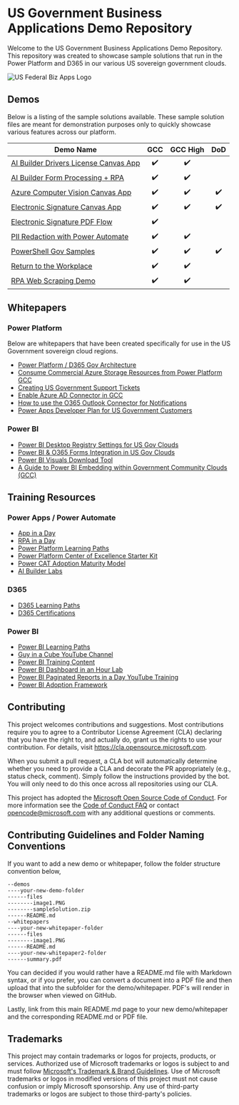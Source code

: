 # US Government Business Applications Demo Repository

Welcome to the US Government Business Applications Demo Repository.  This repository was created to showcase sample solutions that run in the Power Platform and D365 in our various US sovereign government clouds. 

![US Federal Biz Apps Logo](https://repository-images.githubusercontent.com/377017613/29d05bf9-5261-4de1-8faf-f6b131203350)

## Demos

Below is a listing of the sample solutions available.  These sample solution files are meant for demonstration purposes only to quickly showcase various features across our platform.  

| Demo Name | GCC | GCC High | DoD |
| --------- | :---: | :----: | :---: |
| [AI Builder Drivers License Canvas App](demos/ai-builder-drivers-license/README.md) | :heavy_check_mark: | :heavy_check_mark: | |
| [AI Builder Form Processing + RPA](demos/ai-builder-form-processing-rpa/README.md) | :heavy_check_mark: | :heavy_check_mark: | |
| [Azure Computer Vision Canvas App](demos/azure-computer-vision/README.md) | :heavy_check_mark: | :heavy_check_mark: | :heavy_check_mark: |
| [Electronic Signature Canvas App](demos/electronic-signatures/README.md) | :heavy_check_mark: | :heavy_check_mark: | :heavy_check_mark: |
| [Electronic Signature PDF Flow](demos/pdf-electronic-signatures/README.md) | :heavy_check_mark: |  |  |
| [PII Redaction with Power Automate](demos/pii-redaction/README.md) | :heavy_check_mark: | :heavy_check_mark: |  |
| [PowerShell Gov Samples](demos/powershell-gov-samples/README.md) | :heavy_check_mark: | :heavy_check_mark: | :heavy_check_mark: |
| [Return to the Workplace](demos/return-to-work/README.md) | :heavy_check_mark: | :heavy_check_mark: | |
| [RPA Web Scraping Demo](demos/rpa-amazon-scraper/README.md) | :heavy_check_mark: | :heavy_check_mark: | |

## Whitepapers

### Power Platform

Below are whitepapers that have been created specifically for use in the US Government sovereign cloud regions.

* [Power Platform / D365 Gov Architecture](whitepapers/power-plat-d365-architecture/README.md)
* [Consume Commercial Azure Storage Resources from Power Platform GCC](https://github.com/microsoft/Federal-Business-Applications/wiki/PowerApps-Connecting-from-GCC-to-any-Endpoint-including-Commercial-Azure)
* [Creating US Government Support Tickets](whitepapers/power-platform-support/README.md)
* [Enable Azure AD Connector in GCC](whitepapers/azure-ad-gcc/README.md)
* [How to use the O365 Outlook Connector for Notifications](whitepapers/o365-outlook-connector/How%20to%20use%20the%20O365%20Outlook%20Connector%20for%20Notifications.pdf)
* [Power Apps Developer Plan for US Government Customers](whitepapers/power-apps-dev-plan/README.md)

### Power BI

* [Power BI Desktop Registry Settings for US Gov Clouds](whitepapers/power-bi-registry-settings/README.md)
* [Power BI & O365 Forms Integration in US Gov Clouds](whitepapers/power-bi-o365-forms/README.md)
* [Power BI Visuals Download Tool](whitepapers/power-bi-visuals-download/README.md)
* [A Guide to Power BI Embedding within Government Community Clouds (GCC)](whitepapers/power-bi-embedding-gcc/README.md)

## Training Resources

### Power Apps / Power Automate

* [App in a Day](https://aka.ms/aiad)
* [RPA in a Day](https://aka.ms/rpainaday)
* [Power Platform Learning Paths](https://docs.microsoft.com/en-us/learn/powerplatform/)
* [Power Platform Center of Excellence Starter Kit](https://docs.microsoft.com/en-us/power-platform/guidance/coe/starter-kit)
* [Power CAT Adoption Maturity Model](https://powerapps.microsoft.com/en-us/blog/power-cat-adoption-maturity-model-repeatable-patterns-for-successful-power-platform-adoption/)
* [AI Builder Labs](https://docs.microsoft.com/en-us/ai-builder/learn-ai-builder)

### D365

* [D365 Learning Paths](https://docs.microsoft.com/en-us/learn/dynamics365/)
* [D365 Certifications](https://docs.microsoft.com/en-us/learn/certifications/browse/?technology=Microsoft%20Dynamics%20365&products=dynamics-365)

### Power BI

* [Power BI Learning Paths](https://docs.microsoft.com/en-us/power-bi/guided-learning/)
* [Guy in a Cube YouTube Channel](https://www.youtube.com/channel/UCFp1vaKzpfvoGai0vE5VJ0w)
* [Power BI Training Content](https://aka.ms/PBITraining)
* [Power BI Dashboard in an Hour Lab](https://aka.ms/pbi-diah)
* [Power BI Paginated Reports in a Day YouTube Training](https://www.youtube.com/playlist?list=PL1N57mwBHtN1icIhpjQOaRL8r9G-wytpT)
* [Power BI Adoption Framework](https://www.youtube.com/playlist?list=PL1N57mwBHtN0UZbEgLHtA1yxqPlae3B90)

## Contributing

This project welcomes contributions and suggestions.  Most contributions require you to agree to a
Contributor License Agreement (CLA) declaring that you have the right to, and actually do, grant us
the rights to use your contribution. For details, visit https://cla.opensource.microsoft.com.

When you submit a pull request, a CLA bot will automatically determine whether you need to provide
a CLA and decorate the PR appropriately (e.g., status check, comment). Simply follow the instructions
provided by the bot. You will only need to do this once across all repositories using our CLA.

This project has adopted the [Microsoft Open Source Code of Conduct](https://opensource.microsoft.com/codeofconduct/).
For more information see the [Code of Conduct FAQ](https://opensource.microsoft.com/codeofconduct/faq/) or
contact [opencode@microsoft.com](mailto:opencode@microsoft.com) with any additional questions or comments.

## Contributing Guidelines and Folder Naming Conventions

If you want to add a new demo or whitepaper, follow the folder structure convention below,

```
--demos
----your-new-demo-folder
------files
--------image1.PNG
--------sampleSolution.zip
------README.md
--whitepapers
----your-new-whitepaper-folder
------files
--------image1.PNG
------README.md
----your-new-whitepaper2-folder
------summary.pdf
```

You can decided if you would rather have a README.md file with Markdown syntax, or if you prefer, you can convert a document into a PDF file and then upload that into the subfolder for the demo/whitepaper.  PDF's will render in the browser when viewed on GitHub.

Lastly, link from this main README.md page to your new demo/whitepaper and the corresponding README.md or PDF file.

## Trademarks

This project may contain trademarks or logos for projects, products, or services. Authorized use of Microsoft 
trademarks or logos is subject to and must follow 
[Microsoft's Trademark & Brand Guidelines](https://www.microsoft.com/en-us/legal/intellectualproperty/trademarks/usage/general).
Use of Microsoft trademarks or logos in modified versions of this project must not cause confusion or imply Microsoft sponsorship.
Any use of third-party trademarks or logos are subject to those third-party's policies.
